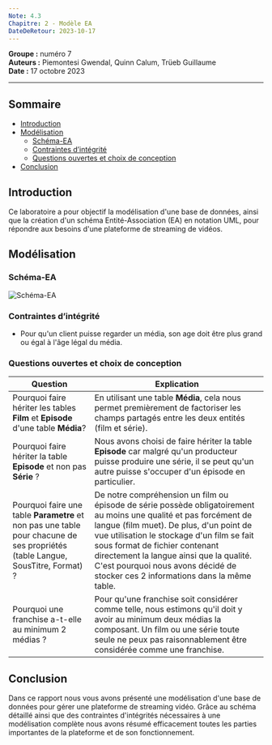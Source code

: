 ```yaml
---
Note: 4.3
Chapitre: 2 - Modèle EA
DateDeRetour: 2023-10-17
---
```

**Groupe :** numéro 7   
**Auteurs :** Piemontesi Gwendal, Quinn Calum, Trüeb Guillaume   
**Date :** 17 octobre 2023
***
## Sommaire
- [Introduction](#introduction)
- [Modélisation](#mod%C3%A9lisation)
	- [Schéma-EA](#sch%C3%A9ma-ea)
	- [Contraintes d’intégrité](#contraintes-dint%C3%A9grit%C3%A9)
	- [Questions ouvertes et choix de conception](#questions-ouvertes-et-choix-de-conception)
- [Conclusion](#conclusion)

## Introduction
Ce laboratoire a pour objectif la modélisation d'une base de données, ainsi que la création d'un schéma Entité-Association (EA) en notation UML, pour répondre aux besoins d'une plateforme de streaming de vidéos.

## Modélisation

### Schéma-EA
![Schéma-EA](../../../../S0/PiecesJointes/Model.png)

### Contraintes d’intégrité
- Pour qu'un client puisse regarder un média, son age doit être plus grand ou égal à l'âge légal du média.

### Questions ouvertes et choix de conception

| Question                                                                                                                         | Explication                                                                                                                                                                         |
| -------------------------------------------------------------------------------------------------------------------------------- | ----------------------------------------------------------------------------------------------------------------------------------------------------------------------------------- |
| Pourquoi faire hériter les tables **Film** et **Episode** d'une table **Média**?                                                 | En utilisant une table **Média**, cela nous permet premièrement de factoriser les champs partagés entre les deux entités (film et série).                                                              |
| Pourquoi faire hériter la table **Episode** et non pas **Série** ?                                                               | Nous avons choisi de faire hériter la table **Episode** car malgré qu'un producteur puisse produire une série, il se peut qu'un autre puisse s'occuper d'un épisode en particulier. |
| Pourquoi faire une table **Parametre** et non pas une table pour chacune de ses propriétés (table Langue, SousTitre, Format) ? | De notre compréhension un film ou épisode de série possède obligatoirement au moins une qualité et pas forcément de langue (film muet). De plus, d'un point de vue utilisation le stockage d'un film se fait sous format de fichier contenant directement la langue ainsi que la qualité. C'est pourquoi nous avons décidé de stocker ces 2 informations dans la même table.                                                                                                                                                                                   |
| Pourquoi une franchise a-t-elle au minimum 2 médias ? | Pour qu'une franchise soit considérer comme telle, nous estimons qu'il doit y avoir au minimum deux médias la composant. Un film ou une série toute seule ne peux pas raisonnablement être considérée comme une franchise. |

## Conclusion
Dans ce rapport nous vous avons présenté une modélisation d'une base de données pour gérer une plateforme de streaming vidéo. Grâce au schéma détaillé ainsi que des contraintes d'intégrités nécessaires à une modélisation complète nous avons résumé efficacement toutes les parties importantes de la plateforme et de son fonctionnement.
